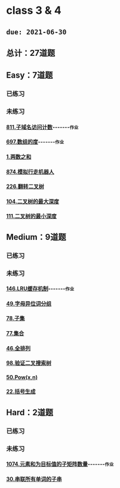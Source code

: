 # class 3 & 4
## `due: 2021-06-30`
## 总计：27道题
## Easy：7道题
### 已练习

### 未练习
#### [811.子域名访问计数](https://leetcode-cn.com/problems/subdomain-visit-count/)-------`作业`
#### [697.数组的度](https://leetcode-cn.com/problems/degree-of-an-array/)-------`作业`
#### [1.两数之和](https://leetcode-cn.com/problems/two-sum/)
#### [874.模拟行走机器人](https://leetcode-cn.com/problems/walking-robot-simulation/)
#### [226.翻转二叉树](https://leetcode-cn.com/problems/invert-binary-tree/description/)
#### [104.二叉树的最大深度](https://leetcode-cn.com/problems/maximum-depth-of-binary-tree/)
#### [111.二叉树的最小深度](https://leetcode-cn.com/problems/minimum-depth-of-binary-tree/)

## Medium：9道题
### 已练习

### 未练习
#### [146.LRU缓存机制](https://leetcode-cn.com/problems/lru-cache/)-------`作业`
#### [49.字母异位词分组](https://leetcode-cn.com/problems/group-anagrams/)
#### [78.子集](https://leetcode-cn.com/problems/subsets/)
#### [77.集合](https://leetcode-cn.com/problems/combinations/)
#### [46.全排列](https://leetcode-cn.com/problems/permutations/)
#### [98.验证二叉搜索树](https://leetcode-cn.com/problems/validate-binary-search-tree/)
#### [50.Pow(x,n)](https://leetcode-cn.com/problems/powx-n/)
#### [22.括号生成](https://leetcode-cn.com/problems/generate-parentheses/)

## Hard：2道题
### 已练习

### 未练习
#### [1074.元素和为目标值的子矩阵数量](https://leetcode-cn.com/problems/number-of-submatrices-that-sum-to-target/)-------`作业`
#### [30.串联所有单词的子串](https://leetcode-cn.com/problems/substring-with-concatenation-of-all-words/)




